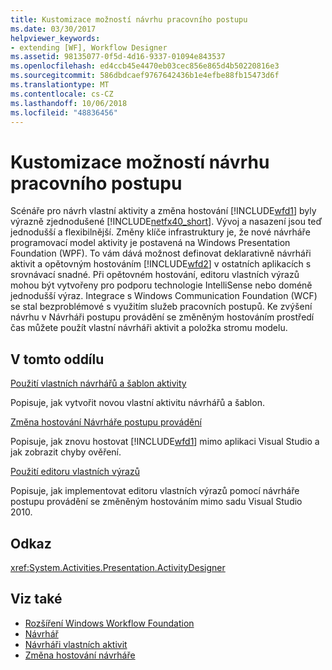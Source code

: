 ```yaml
---
title: Kustomizace možností návrhu pracovního postupu
ms.date: 03/30/2017
helpviewer_keywords:
- extending [WF], Workflow Designer
ms.assetid: 98135077-0f5d-4d16-9337-01094e843537
ms.openlocfilehash: ed4ccb45e4470eb03cec856e865d4b50220816e3
ms.sourcegitcommit: 586dbdcaef9767642436b1e4efbe88fb15473d6f
ms.translationtype: MT
ms.contentlocale: cs-CZ
ms.lasthandoff: 10/06/2018
ms.locfileid: "48836456"
---
```

# <a name="customizing-the-workflow-design-experience"></a>Kustomizace možností návrhu pracovního postupu

Scénáře pro návrh vlastní aktivity a změna hostování [!INCLUDE[wfd1](../../../includes/wfd1-md.md)] byly výrazně zjednodušené [!INCLUDE[netfx40_short](../../../includes/netfx40-short-md.md)]. Vývoj a nasazení jsou teď jednodušší a flexibilnější. Změny klíče infrastruktury je, že nové návrháře programovací model aktivity je postavená na Windows Presentation Foundation (WPF). To vám dává možnost definovat deklarativně návrháři aktivit a opětovným hostováním [!INCLUDE[wfd2](../../../includes/wfd2-md.md)] v ostatních aplikacích s srovnávací snadné. Při opětovném hostování, editoru vlastních výrazů mohou být vytvořeny pro podporu technologie IntelliSense nebo doméně jednodušší výraz. Integrace s Windows Communication Foundation (WCF) se stal bezproblémové s využitím služeb pracovních postupů. Ke zvýšení návrhu v Návrháři postupu provádění se změněným hostováním prostředí čas můžete použít vlastní návrháři aktivit a položka stromu modelu.

## <a name="in-this-section"></a>V tomto oddílu

 [Použití vlastních návrhářů a šablon aktivity](../../../docs/framework/windows-workflow-foundation/using-custom-activity-designers-and-templates.md)

 Popisuje, jak vytvořit novou vlastní aktivitu návrhářů a šablon.

 [Změna hostování Návrháře postupu provádění](../../../docs/framework/windows-workflow-foundation/rehosting-the-workflow-designer.md)

 Popisuje, jak znovu hostovat [!INCLUDE[wfd1](../../../includes/wfd1-md.md)] mimo aplikaci Visual Studio a jak zobrazit chyby ověření.

 [Použití editoru vlastních výrazů](../../../docs/framework/windows-workflow-foundation/using-a-custom-expression-editor.md)

 Popisuje, jak implementovat editoru vlastních výrazů pomocí návrháře postupu provádění se změněným hostováním mimo sadu Visual Studio 2010.

## <a name="reference"></a>Odkaz

<xref:System.Activities.Presentation.ActivityDesigner>

## <a name="see-also"></a>Viz také

- [Rozšíření Windows Workflow Foundation](../../../docs/framework/windows-workflow-foundation/extend.md)
- [Návrhář](../../../docs/framework/windows-workflow-foundation/samples/designer.md)
- [Návrháři vlastních aktivit](../../../docs/framework/windows-workflow-foundation/samples/custom-activity-designers.md)
- [Změna hostování návrháře](../../../docs/framework/windows-workflow-foundation/samples/designer-rehosting.md)